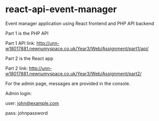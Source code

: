 # react-api-event-manager
Event manager application using React frontend and PHP API backend

Part 1 is the PHP API

Part 1 API link: http://unn-w18017881.newnumyspace.co.uk/Year3/Web/Assignment/part1/api/

Part 2 is the React app

Part 2 link: http://unn-w18017881.newnumyspace.co.uk/Year3/Web/Assignment/part2/

For the admin page, messages are provided in the console.

Admin login:

user: john@example.com

pass: johnpassword

